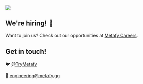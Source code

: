 ![](https://user-images.githubusercontent.com/36646/134542891-e49230c2-08f7-4108-ba6e-2966ae6cab9f.png)

## We're hiring! 👋

Want to join us? Check out our opportunities at [Metafy Careers](https://metafy.gg/careers).

## Get in touch!

🐦 [@TryMetafy](https://twitter.com/trymetafy)

📧 [engineering@metafy.gg](mailto:engineering@metafy.gg)

